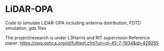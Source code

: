 # LiDAR-OPA
Code to simulate LiDAR-OPA including antenna distribution, FDTD simulation, gds files

The project/research is under L3Harris and RIT supervision
Reference paper: https://opg.optica.org/ol/fulltext.cfm?uri=ol-45-7-1934&id=429255 
